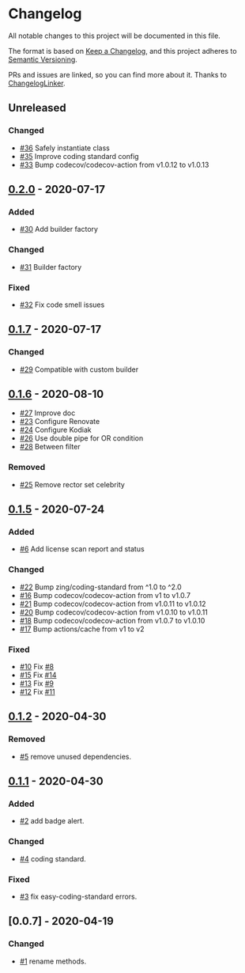# Changelog
All notable changes to this project will be documented in this file.

The format is based on [Keep a Changelog](https://keepachangelog.com/en/1.0.0/),
and this project adheres to [Semantic Versioning](https://semver.org/spec/v2.0.0.html).

PRs and issues are linked, so you can find more about it. Thanks to [ChangelogLinker](https://github.com/Symplify/ChangelogLinker).

<!-- changelog-linker -->

## Unreleased

### Changed

- [#36] Safely instantiate class
- [#35] Improve coding standard config
- [#33] Bump codecov/codecov-action from v1.0.12 to v1.0.13

## [0.2.0] - 2020-07-17

### Added

- [#30] Add builder factory

### Changed

- [#31] Builder factory

### Fixed

- [#32] Fix code smell issues

## [0.1.7] - 2020-07-17

### Changed

- [#29] Compatible with custom builder


## [0.1.6] - 2020-08-10

- [#27] Improve doc
- [#23] Configure Renovate
- [#24] Configure Kodiak
- [#26] Use double pipe for OR condition
- [#28] Between filter

### Removed

- [#25] Remove rector set celebrity

## [0.1.5] - 2020-07-24

### Added

- [#6] Add license scan report and status

### Changed

- [#22] Bump zing/coding-standard from ^1.0 to ^2.0
- [#16] Bump codecov/codecov-action from v1 to v1.0.7
- [#21] Bump codecov/codecov-action from v1.0.11 to v1.0.12
- [#20] Bump codecov/codecov-action from v1.0.10 to v1.0.11
- [#18] Bump codecov/codecov-action from v1.0.7 to v1.0.10
- [#17] Bump actions/cache from v1 to v2

### Fixed

- [#10] Fix [#8]
- [#15] Fix [#14]
- [#13] Fix [#9]
- [#12] Fix [#11]

## [0.1.2] - 2020-04-30

### Removed

- [#5] remove unused dependencies.

## [0.1.1] - 2020-04-30

### Added

- [#2] add badge alert.

### Changed

- [#4] coding standard.

### Fixed

- [#3] fix easy-coding-standard errors.

## [0.0.7] - 2020-04-19

### Changed

- [#1] rename methods.

[#28]: https://github.com/zingimmick/laravel-query-builder/pull/28
[#27]: https://github.com/zingimmick/laravel-query-builder/pull/27
[#26]: https://github.com/zingimmick/laravel-query-builder/pull/26
[#25]: https://github.com/zingimmick/laravel-query-builder/pull/25
[#24]: https://github.com/zingimmick/laravel-query-builder/pull/24
[#23]: https://github.com/zingimmick/laravel-query-builder/pull/23
[#22]: https://github.com/zingimmick/laravel-query-builder/pull/22
[#21]: https://github.com/zingimmick/laravel-query-builder/pull/21
[#20]: https://github.com/zingimmick/laravel-query-builder/pull/20
[#18]: https://github.com/zingimmick/laravel-query-builder/pull/18
[#17]: https://github.com/zingimmick/laravel-query-builder/pull/17
[#16]: https://github.com/zingimmick/laravel-query-builder/pull/16
[#15]: https://github.com/zingimmick/laravel-query-builder/pull/15
[#14]: https://github.com/zingimmick/laravel-query-builder/pull/14
[#13]: https://github.com/zingimmick/laravel-query-builder/pull/13
[#12]: https://github.com/zingimmick/laravel-query-builder/pull/12
[#11]: https://github.com/zingimmick/laravel-query-builder/pull/11
[#10]: https://github.com/zingimmick/laravel-query-builder/pull/10
[#9]: https://github.com/zingimmick/laravel-query-builder/pull/9
[#8]: https://github.com/zingimmick/laravel-query-builder/pull/8
[#6]: https://github.com/zingimmick/laravel-query-builder/pull/6
[#5]: https://github.com/zingimmick/laravel-query-builder/pull/5
[#4]: https://github.com/zingimmick/laravel-query-builder/pull/4
[#3]: https://github.com/zingimmick/laravel-query-builder/pull/3
[#2]: https://github.com/zingimmick/laravel-query-builder/pull/2
[#1]: https://github.com/zingimmick/laravel-query-builder/pull/1
[0.1.5]: https://github.com/zingimmick/laravel-query-builder/compare/0.1.2...0.1.5
[0.1.2]: https://github.com/zingimmick/laravel-query-builder/compare/0.1.1...0.1.2
[0.1.1]: https://github.com/zingimmick/laravel-query-builder/compare/0.0.7...0.1.1
[#29]: https://github.com/zingimmick/laravel-query-builder/pull/29
[0.1.6]: https://github.com/zingimmick/laravel-query-builder/compare/0.1.5...0.1.6
[#32]: https://github.com/zingimmick/laravel-query-builder/pull/32
[#31]: https://github.com/zingimmick/laravel-query-builder/pull/31
[#30]: https://github.com/zingimmick/laravel-query-builder/pull/30
[#36]: https://github.com/zingimmick/laravel-query-builder/pull/36
[#35]: https://github.com/zingimmick/laravel-query-builder/pull/35
[#33]: https://github.com/zingimmick/laravel-query-builder/pull/33
[0.1.7]: https://github.com/zingimmick/laravel-query-builder/compare/0.1.6...0.1.7
[0.2.0]: https://github.com/zingimmick/laravel-query-builder/compare/0.1.7...0.2.0
